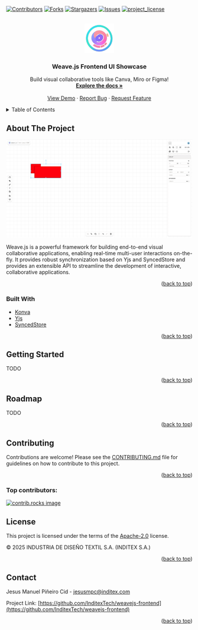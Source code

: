 <!--
SPDX-FileCopyrightText: 2025 2025 INDUSTRIA DE DISEÑO TEXTIL S.A. (INDITEX S.A.)

SPDX-License-Identifier: Apache-2.0
-->

<!-- Improved compatibility of back to top link: See: https://github.com/othneildrew/Best-README-Template/pull/73 -->

<a id="readme-top"></a>

<!--
*** Thanks for checking out the Best-README-Template. If you have a suggestion
*** that would make this better, please fork the repo and create a pull request
*** or simply open an issue with the tag "enhancement".
*** Don't forget to give the project a star!
*** Thanks again! Now go create something AMAZING! :D
-->

<!-- PROJECT SHIELDS -->
<!--
*** I'm using markdown "reference style" links for readability.
*** Reference links are enclosed in brackets [ ] instead of parentheses ( ).
*** See the bottom of this document for the declaration of the reference variables
*** for contributors-url, forks-url, etc. This is an optional, concise syntax you may use.
*** https://www.markdownguide.org/basic-syntax/#reference-style-links
-->

[![Contributors][contributors-shield]][contributors-url]
[![Forks][forks-shield]][forks-url]
[![Stargazers][stars-shield]][stars-url]
[![Issues][issues-shield]][issues-url]
[![project_license][license-shield]][license-url]

<!-- PROJECT LOGO -->
<br />
<div align="center">
  <a href="https://github.com/InditexTech/weavejs-frontend">
    <img src="images/logo.png" alt="Logo" width="80" height="80">
  </a>

<h3 align="center">Weave.js Frontend UI Showcase</h3>

  <p align="center">
    Build visual collaborative tools like Canva, Miro or Figma!
    <br />
    <a href="https://github.com/InditexTech/weavejs-frontend"><strong>Explore the docs »</strong></a>
    <br />
    <br />
    <a href="https://github.com/InditexTech/weavejs-frontend">View Demo</a>
    &middot;
    <a href="https://github.com/InditexTech/weavejs-frontend/issues/new?labels=bug&template=bug-report.md">Report Bug</a>
    &middot;
    <a href="https://github.com/InditexTech/weavejs-frontend/issues/new?labels=enhancement&template=feature-request.md">Request Feature</a>
  </p>
</div>

<!-- TABLE OF CONTENTS -->
<details>
  <summary>Table of Contents</summary>
  <ol>
    <li>
      <a href="#about-the-project">About The Project</a>
      <ul>
        <li><a href="#built-with">Built With</a></li>
      </ul>
    </li>
    <li>
      <a href="#getting-started">Getting Started</a>
      <ul>
        <li><a href="#prerequisites">Prerequisites</a></li>
        <li><a href="#installation">Installation</a></li>
      </ul>
    </li>
    <li><a href="#roadmap">Roadmap</a></li>
    <li><a href="#contributing">Contributing</a></li>
    <li><a href="#license">License</a></li>
    <li><a href="#contact">Contact</a></li>
  </ol>
</details>

<!-- ABOUT THE PROJECT -->

## About The Project

[![Weave.js Screen Shot][product-screenshot]](images/screenshot.png)

Weave.js is a powerful framework for building end-to-end visual collaborative applications, enabling real-time multi-user interactions on-the-fly. It provides robust synchronization based on Yjs and SyncedStore and provides an extensible API to streamline the development of interactive, collaborative applications.

<p align="right">(<a href="#readme-top">back to top</a>)</p>

### Built With

- [Konva][Konva-url]
- [Yjs][Yjs-url]
- [SyncedStore][SyncedStore-url]

<p align="right">(<a href="#readme-top">back to top</a>)</p>

<!-- GETTING STARTED -->

## Getting Started

TODO

<p align="right">(<a href="#readme-top">back to top</a>)</p>

<!-- ROADMAP -->

## Roadmap

TODO

<p align="right">(<a href="#readme-top">back to top</a>)</p>

<!-- CONTRIBUTING -->

## Contributing

Contributions are welcome! Please see the [CONTRIBUTING.md](CONTRIBUTING.md) file for guidelines on how to contribute to this project.

<p align="right">(<a href="#readme-top">back to top</a>)</p>

### Top contributors:

<a href="https://github.com/InditexTech/weavejs-frontend/graphs/contributors">
  <img src="https://contrib.rocks/image?repo=InditexTech/weavejs-frontend" alt="contrib.rocks image" />
</a>

<!-- LICENSE -->

## License

This project is licensed under the terms of the [Apache-2.0](LICENSE) license.

© 2025 INDUSTRIA DE DISEÑO TEXTIL S.A. (INDITEX S.A.)

<p align="right">(<a href="#readme-top">back to top</a>)</p>

<!-- CONTACT -->

## Contact

Jesus Manuel Piñeiro Cid - jesusmpc@inditex.com

Project Link: [https://github.com/InditexTech/weavejs-frontend](https://github.com/InditexTech/weavejs-frontend)

<p align="right">(<a href="#readme-top">back to top</a>)</p>

<!-- MARKDOWN LINKS & IMAGES -->
<!-- https://www.markdownguide.org/basic-syntax/#reference-style-links -->

[contributors-shield]: https://img.shields.io/github/contributors/InditexTech/weavejs-frontend.svg?style=for-the-badge
[contributors-url]: https://github.com/InditexTech/weavejs-frontend/graphs/contributors
[forks-shield]: https://img.shields.io/github/forks/InditexTech/weavejs-frontend.svg?style=for-the-badge
[forks-url]: https://github.com/InditexTech/weavejs-frontend/network/members
[stars-shield]: https://img.shields.io/github/stars/InditexTech/weavejs-frontend.svg?style=for-the-badge
[stars-url]: https://github.com/InditexTech/weavejs-frontend/stargazers
[issues-shield]: https://img.shields.io/github/issues/InditexTech/weavejs-frontend.svg?style=for-the-badge
[issues-url]: https://github.com/InditexTech/weavejs-frontend/issues
[license-shield]: https://img.shields.io/github/license/InditexTech/weavejs-frontend.svg?style=for-the-badge
[license-url]: https://github.com/InditexTech/weavejs-frontend/blob/master/LICENSE.txt
[product-screenshot]: images/screenshot.png
[Konva-url]: https://github.com/konvajs/konva
[Yjs-url]: https://github.com/yjs/yjs
[SyncedStore-url]: https://github.com/yousefed/SyncedStore
